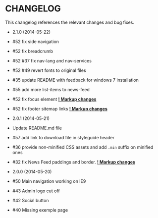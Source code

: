 CHANGELOG
=========

This changelog references the relevant changes and bug fixes.

* 2.1.0 (2014-05-22)
 * #52 fix side navigation
 * #52 fix breadcrumb
 * #52 #37 fix nav-lang and nav-services
 * #52 #49 revert fonts to original files
 * #35 update README with feedback for windows 7 installation
 * #55 add more list-items to news-feed
 * #52 fix focus element [**! Markup changes**](http://adminch.antistatique.net/content_modules_-_teaser.html#a-focus)
 * #52 fix footer sitemap links [**! Markup changes**](http://adminch.antistatique.net/navigation_modules_-_footer.html#a-site-map)


* 2.0.1 (2014-05-21)
 * Update README.md file
 * #57 add link to download file in styleguide header
 * #36 provide non-minified CSS assets and add `.min` suffix on minified ones
 * #32 fix News Feed paddings and border. [**! Markup changes**](http://adminch.antistatique.net/content_modules_-_teaser.html#b-news)


* 2.0.0 (2014-05-20)
 * #50 Main navigation working on IE9
 * #43 Admin logo cut off
 * #42 Social button
 * #40 Missing exemple page
